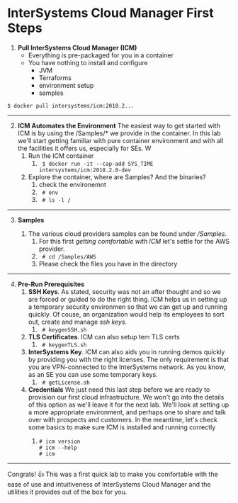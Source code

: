 # InterSystems Cloud Manager First Steps

1. **Pull InterSystems Cloud Manager (ICM)**
    * Everything is pre-packaged for you in a container
    * You have nothing to install and configure
        * JVM
        * Terraforms
        * environment setup
        * samples
```
$ docker pull intersystems/icm:2018.2...
```
---

2. **ICM Automates the Environment**
The easiest way to get started with ICM is by using the /Samples/* we provide in the container. In this lab we'll start getting familiar with pure container environment and with all the facilities it offers us, especially for SEs. W
    1. Run the ICM container 
        1. ``` $ docker run -it --cap-add SYS_TIME intersystems/icm:2018.2.0-dev```
    3. Explore the container, where are Samples? And the binaries?
        1. check the environemnt
        2. ``` # env```
        3. ``` # ls -l /```
---

3. **Samples**

    1. The various cloud providers samples can be found under */Samples*.
        1. For this first *getting comfortable with ICM* let's settle for the AWS provider.
        2. ``` # cd /Samples/AWS```
        3. Please check the files you have in the directory

---

4. **Pre-Run Prerequisites**
    1. **SSH Keys**. As stated, security was not an after thought and so we are forced or guided to do the right thing. ICM helps us in setting up a temporary security environmen so that we can get up and running quickly. Of couse, an organization would help its employees to sort out, create and manage *ssh keys*.
        1. ``` # keygenSSH.sh```
    2. **TLS Certificates**. ICM can also setup tem TLS certs
        1. ``` # keygenTLS.sh```
    3. **InterSystems Key**. ICM can also aids you in running demos quickly by providing you with the right licenses. The only requirement is that you are VPN-connected to the InterSystems network. As you know, as an SE you can use some temporary keys.
        1. ``` # getLicense.sh```
    4. **Credentials** We just need this last step before we are ready to provision our first cloud infrastructure. We won't go into the details of this option as we'll leave it for the next lab. We'll look at setting up a more appropriate environment, and perhaps one to share and talk over with prospects and customers. In the meantime, let's check some basics to make sure ICM is installed and running correctly
        1.  ``` 
            # icm version
            # icm --help
            # icm
            ```

---

Congrats! :+1: This was a first quick lab to make you comfortable with the ease of use and intuitiveness of InterSystems Cloud Manager and the utilities it provides out of the box for you. 
